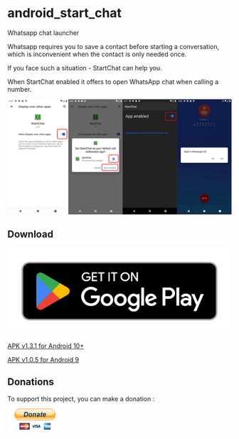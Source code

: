 # android_start_chat

Whatsapp chat launcher 

Whatsapp requires you to save a contact before starting a conversation, which is inconvenient when the contact is only needed once.

If you face such a situation - StartChat can help you.

When StartChat  enabled it offers to open WhatsApp chat when calling a number.


 ![screenshots](https://github.com/rustamspl/android_start_chat/blob/master/img/screen.png)

## Download
[![Google Play](https://github.com/rustamspl/android_start_chat/blob/master/img/googleplay.png)](https://play.google.com/store/apps/details?id=rustamspl.github.io.startchat)


[APK v1.3.1 for Android 10+](https://github.com/rustamspl/android_start_chat/releases/download/1.3.1/StartChat_1.3.1.apk)

[APK v1.0.5 for Android 9](https://github.com/rustamspl/android_start_chat/releases/download/1.0.5/startchat.apk)


## Donations
To support this project, you can make a donation :  

[![paypal](https://github.com/rustamspl/android_start_chat/blob/master/img/paypal_btn_donate.gif)](https://paypal.me/rustamspl)